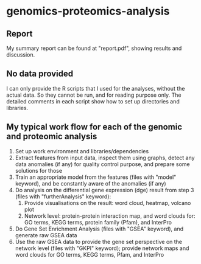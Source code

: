 # genomics-proteomics-analysis

## Report
My summary report can be found at "report.pdf", showing results and discussion.

## No data provided
I can only provide the R scripts that I used for the analyses, without the actual data. So they cannot be run, and for reading purpose only.
The detailed comments in each script show how to set up directories and libraries.

## My typical work flow for each of the genomic and proteomic analysis
1. Set up work environment and libraries/dependencies
2. Extract features from input data, inspect them using graphs, detect any data anomalies (if any) for quality control purpose, and prepare some solutions for those
3. Train an appropriate model from the features (files with "model" keyword), and be constantly aware of the anomalies (if any)
4. Do analysis on the differential gene expression (dge) result from step 3 (files with "furtherAnalysis" keyword):
    1. Provide visualisations on the result: word cloud, heatmap, volcano plot
    2. Network level: protein-protein interaction map, and word clouds for: GO terms, KEGG terms, protein family (Pfam), and InterPro
5. Do Gene Set Enrichment Analysis (files with "GSEA" keyword), and generate raw GSEA data
6. Use the raw GSEA data to provide the gene set perspective on the network level (files with "GKPI" keyword); provide network maps and word clouds for GO terms, KEGG terms, Pfam, and InterPro